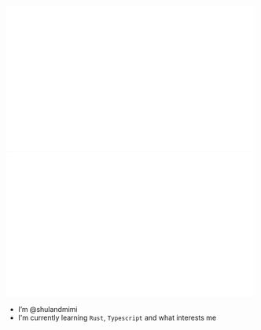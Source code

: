 
<div>

<a href="">
  <img src="https://raw.githubusercontent.com/shulandmimi/github-stats/master/generated/overview.svg#gh-dark-mode-only" />
</a>

<a href="">
  <img src="https://raw.githubusercontent.com/shulandmimi/github-stats/master/generated/languages.svg#gh-dark-mode-only" />
</a>

</div>


<!-- -   🔭 I’m currently working on ... -->

- I’m @shulandmimi
- I'm currently learning `Rust`, `Typescript` and what interests me
